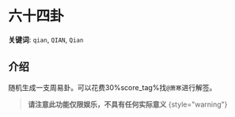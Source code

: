 # 六十四卦

**关键词**: `qian`, `QIAN`, `Qian`

## 介绍
随机生成一支周易卦。可以花费30%score_tag%找`@萧寒`进行解签。

> **请注意此功能仅限娱乐，不具有任何实际意义**
{style="warning"}